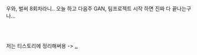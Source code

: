 우와, 벌써 8회차라니.. 오늘 하고 다음주 GAN, 팀프로젝트 시작 하면 진짜 다 끝나는구나...

<br/><br/>

저는 티스토리에 정리해써용 -> [ .. ](https://sypzang.tistory.com/8)
